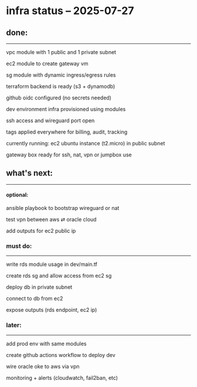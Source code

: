 # infra status – 2025-07-27

## done:
---
vpc module with 1 public and 1 private subnet

ec2 module to create gateway vm

sg module with dynamic ingress/egress rules

terraform backend is ready (s3 + dynamodb)

github oidc configured (no secrets needed)

dev environment infra provisioned using modules

ssh access and wireguard port open

tags applied everywhere for billing, audit, tracking

currently running:
ec2 ubuntu instance (t2.micro) in public subnet

gateway box ready for ssh, nat, vpn or jumpbox use

## what's next:
---
#### optional:
ansible playbook to bootstrap wireguard or nat

test vpn between aws ⇄ oracle cloud

add outputs for ec2 public ip

### must do:
---
write rds module usage in dev/main.tf

create rds sg and allow access from ec2 sg

deploy db in private subnet

connect to db from ec2

expose outputs (rds endpoint, ec2 ip)

### later:
---
add prod env with same modules

create github actions workflow to deploy dev

wire oracle oke to aws via vpn

monitoring + alerts (cloudwatch, fail2ban, etc)


